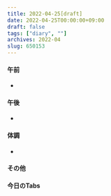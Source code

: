```yaml
---
title: 2022-04-25[draft]
date: 2022-04-25T00:00:00+09:00
draft: false
tags: ["diary", ""]
archives: 2022-04
slug: 650153
---
```

#### 午前
- 
#### 午後
- 
#### 体調
- 
#### その他
#### 今日のTabs